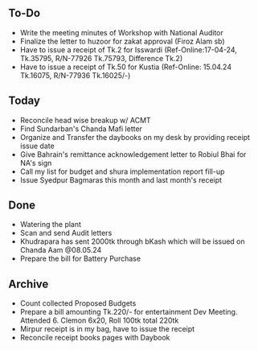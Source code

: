 ## To-Do
- Write the meeting minutes of Workshop with National Auditor  
- Finalize the letter to huzoor for zakat approval (Firoz Alam sb)  
- Have to issue a receipt of Tk.2 for Isswardi (Ref-Online:17-04-24, Tk.35795, R/N-77926 Tk.75793, Difference Tk.2)  
- Have to issue a receipt of Tk.50 for Kustia (Ref-Online: 15.04.24 Tk.16075, R/N-77936 Tk.16025/-)  

## Today
- Reconcile head wise breakup w/ ACMT  
- Find Sundarban's Chanda Mafi letter  
- Organize and Transfer the daybooks on my desk by providing receipt issue date  
- Give Bahrain's remittance acknowledgement letter to Robiul Bhai for NA's sign  
- Call my list for budget and shura implementation report fill-up  
- Issue Syedpur Bagmaras this month and last month's receipt  

## Done
- Watering the plant  
- Scan and send Audit letters  
- Khudrapara has sent 2000tk through bKash which will be issued on Chanda Aam @08.05.24  
- Prepare the bill for Battery Purchase  

## Archive
- Count collected Proposed Budgets  
- Prepare a bill amounting Tk.220/- for entertainment Dev Meeting. Attended 6. Clemon 6x20, Roll 100tk total 220tk  
- Mirpur receipt is in my bag, have to issue the receipt  
- Reconcile receipt books pages with Daybook  